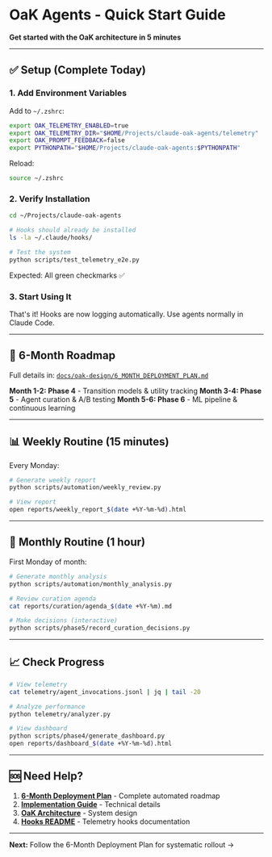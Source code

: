 # OaK Agents - Quick Start Guide

**Get started with the OaK architecture in 5 minutes**

---

## ✅ Setup (Complete Today)

### 1. Add Environment Variables

Add to `~/.zshrc`:
```bash
export OAK_TELEMETRY_ENABLED=true
export OAK_TELEMETRY_DIR="$HOME/Projects/claude-oak-agents/telemetry"
export OAK_PROMPT_FEEDBACK=false
export PYTHONPATH="$HOME/Projects/claude-oak-agents:$PYTHONPATH"
```

Reload:
```bash
source ~/.zshrc
```

### 2. Verify Installation

```bash
cd ~/Projects/claude-oak-agents

# Hooks should already be installed
ls -la ~/.claude/hooks/

# Test the system
python scripts/test_telemetry_e2e.py
```

Expected: All green checkmarks ✅

### 3. Start Using It

That's it! Hooks are now logging automatically. Use agents normally in Claude Code.

---

## 📅 6-Month Roadmap

Full details in: [`docs/oak-design/6_MONTH_DEPLOYMENT_PLAN.md`](docs/oak-design/6_MONTH_DEPLOYMENT_PLAN.md)

**Month 1-2: Phase 4** - Transition models & utility tracking
**Month 3-4: Phase 5** - Agent curation & A/B testing
**Month 5-6: Phase 6** - ML pipeline & continuous learning

---

## 📊 Weekly Routine (15 minutes)

Every Monday:
```bash
# Generate weekly report
python scripts/automation/weekly_review.py

# View report
open reports/weekly_report_$(date +%Y-%m-%d).html
```

---

## 🔧 Monthly Routine (1 hour)

First Monday of month:
```bash
# Generate monthly analysis
python scripts/automation/monthly_analysis.py

# Review curation agenda
cat reports/curation/agenda_$(date +%Y-%m).md

# Make decisions (interactive)
python scripts/phase5/record_curation_decisions.py
```

---

## 📈 Check Progress

```bash
# View telemetry
cat telemetry/agent_invocations.jsonl | jq | tail -20

# Analyze performance
python telemetry/analyzer.py

# View dashboard
python scripts/phase4/generate_dashboard.py
open reports/dashboard_$(date +%Y-%m-%d).html
```

---

## 🆘 Need Help?

1. **[6-Month Deployment Plan](docs/oak-design/6_MONTH_DEPLOYMENT_PLAN.md)** - Complete automated roadmap
2. **[Implementation Guide](docs/oak-design/IMPLEMENTATION_GUIDE.md)** - Technical details
3. **[OaK Architecture](docs/oak-design/OAK_ARCHITECTURE.md)** - System design
4. **[Hooks README](hooks/README.md)** - Telemetry hooks documentation

---

**Next:** Follow the 6-Month Deployment Plan for systematic rollout →
